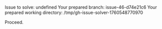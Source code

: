 Issue to solve: undefined
Your prepared branch: issue-46-d74e21c6
Your prepared working directory: /tmp/gh-issue-solver-1760548770970

Proceed.